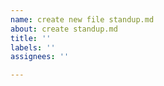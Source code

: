 ```yaml
---
name: create new file standup.md
about: create standup.md
title: ''
labels: ''
assignees: ''

---
```



